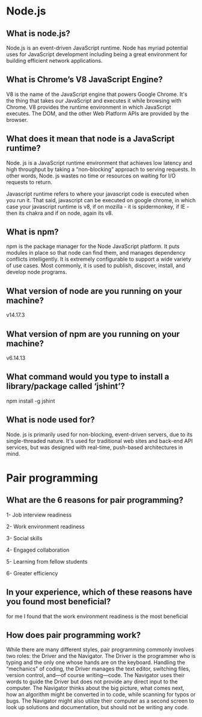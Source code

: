 # Node.js

## What is node.js?

 Node.js is an event-driven JavaScript runtime. Node has myriad potential uses for JavaScript development including being a great environment for building efficient network applications.

 ## What is Chrome’s V8 JavaScript Engine?

 V8 is the name of the JavaScript engine that powers Google Chrome. It's the thing that takes our JavaScript and executes it while browsing with Chrome. V8 provides the runtime environment in which JavaScript executes. The DOM, and the other Web Platform APIs are provided by the browser.

 ## What does it mean that node is a JavaScript runtime?

 Node. js is a JavaScript runtime environment that achieves low latency and high throughput by taking a “non-blocking” approach to serving requests. In other words, Node. js wastes no time or resources on waiting for I/O requests to return.

 Javascript runtime refers to where your javascript code is executed when you run it. That said, javascript can be executed on google chrome, in which case your javascript runtime is v8, if on mozilla - it is spidermonkey, if IE - then its chakra and if on node, again its v8. 

 ## What is npm?

npm is the package manager for the Node JavaScript platform. It puts modules in place so that node can find them, and manages dependency conflicts intelligently. It is extremely configurable to support a wide variety of use cases. Most commonly, it is used to publish, discover, install, and develop node programs.

## What version of node are you running on your machine?

 v14.17.3

## What version of npm are you running on your machine?

 v6.14.13

## What command would you type to install a library/package called ‘jshint’?

 npm install -g jshint

## What is node used for?

Node. js is primarily used for non-blocking, event-driven servers, due to its single-threaded nature. It's used for traditional web sites and back-end API services, but was designed with real-time, push-based architectures in mind.

# Pair programming 

## What are the 6 reasons for pair programming?

1- Job interview readiness

2- Work environment readiness

3-  Social skills

4- Engaged collaboration

5-  Learning from fellow students

6- Greater efficiency

## In your experience, which of these reasons have you found most beneficial?

for me I found that the work environment readiness is the most beneficial 

## How does pair programming work?

While there are many different styles, pair programming commonly involves two roles: the Driver and the Navigator. The Driver is the programmer who is typing and the only one whose hands are on the keyboard. Handling the “mechanics” of coding, the Driver manages the text editor, switching files, version control, and—of course writing—code. The Navigator uses their words to guide the Driver but does not provide any direct input to the computer. The Navigator thinks about the big picture, what comes next, how an algorithm might be converted in to code, while scanning for typos or bugs. The Navigator might also utilize their computer as a second screen to look up solutions and documentation, but should not be writing any code.